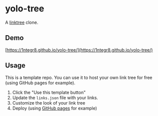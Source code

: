# yolo-tree

A [linktree](https://linktr.ee/) clone.

## Demo

[https://1ntegr8.github.io/yolo-tree/](https://1ntegr8.github.io/yolo-tree/)

## Usage

This is a template repo. You can use it to host your own link tree for free (using GitHub pages for example).

1. Click the "Use this template button"
2. Update the `links.json` file with your links.
3. Customize the look of your link tree
4. Deploy (using [GitHub pages](https://docs.github.com/en/pages/getting-started-with-github-pages/creating-a-github-pages-site) for example)
